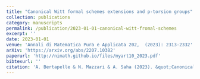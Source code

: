 ```yaml
---
title: "Canonical Witt formal schemes extensions and p-torsion groups"
collection: publications
category: manuscripts
permalink: /publication/2023-01-01-canonical-witt-fromal-schemes
excerpt: ''
date: 2023-01-01
venue: 'Annali di Matematica Pura e Applicata 202,  (2023): 2313-2332'
arXiv: 'https://arxiv.org/abs/2207.10382'
paperurl: 'http://nimath.github.io/files/myart10_2023.pdf'
bibtexurl: ''
citation: 'A. Bertapelle & N. Mazzari & A. Saha (2023). &quot;Canonical Witt formal schemes extensions and p-torsion groups.&quot; <i>Annali di Matematica Pura e Applicata</i>, (202)   2313-2332.'
---
```

